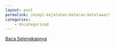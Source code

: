 ```yaml
---
layout: post
permalink: /mimpi-kejatuhan-kotoran-kelelawar/
categories:
    - Uncategorized
---
```


[Baca Selengkapnya](/06)